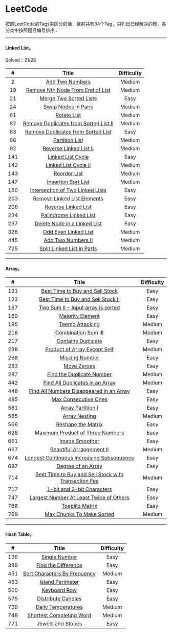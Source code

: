 # LeetCode

按照LeetCode的Tags来区分的话，目前共有34个Tag，只列出已经解决的题，各分类中按照题目编号排序：
***
#### Linked List。
Solved：21/28

| #      	  	| Title         |  Difficulty  |
|:-------------:|:-------------:| :-----:|
|	2	|			[Add Two Numbers   ](http://blog.csdn.net/leafage_m/article/details/78066285)|Medium|
|	19	| 			[Remove Nth Node From End of List](http://blog.csdn.net/leafage_m/article/details/78089813)|Medium|
|	21	|   		[Merge Two Sorted Lists](http://blog.csdn.net/leafage_m/article/details/78035737)|Easy|
|	24	|			[Swap Nodes in Pairs  ](http://blog.csdn.net/leafage_m/article/details/78066476)|Medium|
|	61	|			[Rotate List   ](http://blog.csdn.net/leafage_m/article/details/78318296)|Medium|
|	82	|			[Remove Duplicates from Sorted List II   ](http://blog.csdn.net/leafage_m/article/details/78262918)|Medium|
|	83	|			[Remove Duplicates from Sorted List   ](http://blog.csdn.net/leafage_m/article/details/78012397)|Easy|
|	86	|			[Partition List   ](http://blog.csdn.net/leafage_m/article/details/78108121)|Medium|
|	92	|			[Reverse Linked List II   ](http://blog.csdn.net/leafage_m/article/details/78263581)|Medium|
|	141	|			[Linked List Cycle   ](http://blog.csdn.net/leafage_m/article/details/78024848)|Easy|
|	142	|			[Linked List Cycle II   ](http://blog.csdn.net/leafage_m/article/details/78108205)|Medium|
|	143	|			[Reorder List   ](http://blog.csdn.net/leafage_m/article/details/78298607)|Medium|
|	147	|			[Insertion Sort List   ](http://blog.csdn.net/leafage_m/article/details/78089855)|Medium|
|	160	|			[Intersection of Two Linked Lists   ](http://blog.csdn.net/leafage_m/article/details/78035914)|Easy|
|	203	|			[Remove Linked List Elements   ](http://blog.csdn.net/leafage_m/article/details/78006548)|Easy|
|	206	|			[Reverse Linked List   ](http://blog.csdn.net/leafage_m/article/details/78012357)|Easy|
|	234	|			[Palindrome Linked List   ](http://blog.csdn.net/leafage_m/article/details/78035801)|Easy|
|	237	|			[Delete Node in a Linked List   ](http://blog.csdn.net/leafage_m/article/details/78006524)|Easy|
|	328	|			[Odd Even Linked List   ](http://blog.csdn.net/leafage_m/article/details/78066424)|Medium|
|	445	|			[Add Two Numbers II   ](http://blog.csdn.net/leafage_m/article/details/78066363)|Medium|
|	725	|			[Split Linked List in Parts   ](http://blog.csdn.net/leafage_m/article/details/78586549)|Medium|
***
#### Array。

| #      	  	| Title         |  Difficulty  |
|:-------------:|:-------------:| :-----:|
|	121	|	[Best Time to Buy and Sell Stock    ](http://blog.csdn.net/Leafage_M/article/details/79302466)|Easy|
|	122	|	[Best Time to Buy and Sell Stock II](http://blog.csdn.net/Leafage_M/article/details/79177612)|Easy|
|	167	|	[Two Sum II - Input array is sorted](http://blog.csdn.net/Leafage_M/article/details/78991454)|Easy|
|	169	|	[Majority Element](http://blog.csdn.net/Leafage_M/article/details/78988717)|Easy|
|	195	|			[Teemo Attacking](http://blog.csdn.net/Leafage_M/article/details/78846304)|Medium|
|	216	|	[Combination Sum III](http://blog.csdn.net/Leafage_M/article/details/79339754)|Medium|
|	217	|	[Contains Duplicate](http://blog.csdn.net/Leafage_M/article/details/78997239)|Easy|
|	238	|	[Product of Array Except Self](http://blog.csdn.net/leafage_m/article/details/78982223)|Medium|
|	268	|	[Missing Number    ](http://blog.csdn.net/leafage_m/article/details/79007326)|Easy|
|	283	|			[Move Zeroes](http://blog.csdn.net/Leafage_M/article/details/78760763)|Easy|
|	287	|	[Find the Duplicate Number](http://blog.csdn.net/Leafage_M/article/details/79168034)|Medium|
|	442	|			[Find All Duplicates in an Array   ](http://blog.csdn.net/Leafage_M/article/details/78649054)|Medium|
|	448	|			[Find All Numbers Disappeared in an Array](http://blog.csdn.net/Leafage_M/article/details/78724524)|Easy|
|	485	|			[Max Consecutive Ones   ](http://blog.csdn.net/Leafage_M/article/details/78659523)|Easy|
|	561	|			[Array Partition I      ](http://blog.csdn.net/leafage_m/article/details/78596662)|Easy|
|	565	|	[Array Nesting    ](http://blog.csdn.net/leafage_m/article/details/79024521)|Medium|
|	566	|			[Reshape the Matrix   ](http://blog.csdn.net/leafage_m/article/details/78633800)|Easy|
|	628	|	[Maximum Product of Three Numbers](http://blog.csdn.net/Leafage_M/article/details/79006701)|Easy|
|	661	|	[Image Smoother](http://blog.csdn.net/Leafage_M/article/details/79184251)|Easy|
|	667	|			[Beautiful Arrangement II](http://blog.csdn.net/Leafage_M/article/details/78806258)|Medium|
|	674	|	[Longest Continuous Increasing Subsequence](http://blog.csdn.net/Leafage_M/article/details/79017081)|Easy|
|	697	|	[Degree of an Array](http://blog.csdn.net/Leafage_M/article/details/79047904)|Easy|
|	714	|	[Best Time to Buy and Sell Stock with Transaction Fee    ](http://blog.csdn.net/Leafage_M/article/details/79319304)|Medium|
|	717	|			[1-bit and 2-bit Characters](http://blog.csdn.net/Leafage_M/article/details/78760146)|Easy|
|	747	|	[Largest Number At Least Twice of Others](http://blog.csdn.net/Leafage_M/article/details/78997631)|Easy|
|	766	|	[Toeplitz Matrix](http://blog.csdn.net/Leafage_M/article/details/79157007)|Easy|
|	769	|	[Max Chunks To Make Sorted](http://blog.csdn.net/Leafage_M/article/details/79324942)|Medium|
***
#### Hash Table。
| #      	  	| Title         |  Difficulty  |
|:-------------:|:-------------:| :-----:|
|	136	|	[Single Number    ](http://blog.csdn.net/Leafage_M/article/details/79344100)|Easy|
|	389	|	[Find the Difference](http://blog.csdn.net/Leafage_M/article/details/79371019)|Easy|
|	451	|	[Sort Characters By Frequency](http://blog.csdn.net/Leafage_M/article/details/79370857)|Medium|
|	463	|	[Island Perimeter](http://blog.csdn.net/Leafage_M/article/details/79342588)|Easy|
|	500	|	[Keyboard Row    ](http://blog.csdn.net/Leafage_M/article/details/79341137)|Easy|
|	575	|	[Distribute Candies](http://blog.csdn.net/Leafage_M/article/details/79342039)|Easy|
|	739	|	[Daily Temperatures    ](http://blog.csdn.net/Leafage_M/article/details/79350188)|Medium|
|	748	|	[Shortest Completing Word    ](http://blog.csdn.net/Leafage_M/article/details/79350350)|Medium|
|	771	|	[Jewels and Stones](http://blog.csdn.net/Leafage_M/article/details/79340216)|Easy|